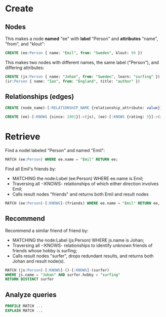 



# Create

## Nodes

This makes a node **named** "ee" with **label** "Person" and **attributes** "name", "from", and "klout":

```SQL
CREATE (ee:Person { name: "Emil", from: "Sweden", klout: 99 })
```

This makes two nodes with different names, the same label ("Person"), and differing attributes:

```SQL
CREATE (js:Person { name: "Johan", from: "Sweden", learn: "surfing" }),
(ir:Person { name: "Ian", from: "England", title: "author" })
```

## Relationships (edges)

```SQL
CREATE (node_name)-[:RELATIONSHIP_NAME {relationship_attribute: value}] -> (node_name)

CREATE (ee)-[:KNOWS {since: 2001}]->(js), (ee)-[:KNOWS {rating: 5}]->(ir)
```


# Retrieve

Find a nodel labeled "Person" and named "Emil":

```SQL
MATCH (ee:Person) WHERE ee.name = "Emil" RETURN ee;
```

Find all Emil's friends by: 

- MATCHING the node:Lobel (ee:Person) WHERE ee.name is Emil;
- Traversing all -:KNOWS- relationships of which either direction involves Emil; 
- Calls result nodes "friends" and returns both Emil and result nodes 

```SQL
MATCH (ee:Person)-[:KNOWS]-(friends) WHERE ee.name = "Emil" RETURN ee, friends
```

## Recommend 

Recommend a similar friend of friend by:

- MATCHING the node:Label (js:Person) WHERE js.name is Johan;
- Traversing all -:KNOWS- relationships to identify unknown friends of friends whose hobby is surfing; 
- Calls result nodes "surfer", drops redundant results, and returns both Johan and result node(s). 

```SQL
MATCH (js:Person)-[:KNOWS]-()-[:KNOWS]-(surfer)
WHERE js.name = "Johan" AND surfer.hobby = "surfing"
RETURN DISTINCT surfer
```

## Analyze queries

```SQL
PROFILE MATCH ...
EXPLAIN MATCH ...
```
